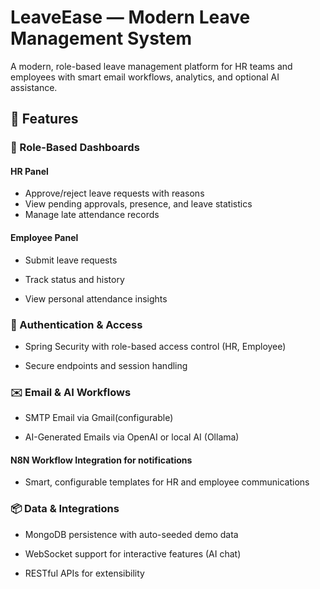 # LeaveEase — Modern Leave Management System

A modern, role-based leave management platform for HR teams and employees with smart email workflows, analytics, and optional AI assistance.

## 🚀 Features

### 👤 Role-Based Dashboards

#### HR Panel
- Approve/reject leave requests with reasons
- View pending approvals, presence, and leave statistics
- Manage late attendance records

#### Employee Panel

- Submit leave requests

- Track status and history

- View personal attendance insights

### 🔐 Authentication & Access

- Spring Security with role-based access control (HR, Employee)

- Secure endpoints and session handling

### ✉️ Email & AI Workflows

- SMTP Email via Gmail(configurable)

- AI-Generated Emails via OpenAI or local AI (Ollama)

#### N8N Workflow Integration for notifications

- Smart, configurable templates for HR and employee communications

### 📦 Data & Integrations

- MongoDB persistence with auto-seeded demo data

- WebSocket support for interactive features (AI chat)

- RESTful APIs for extensibility
